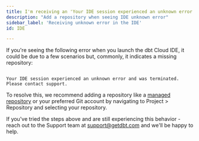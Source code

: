 ```yaml
---
title: I'm receiving an 'Your IDE session experienced an unknown error and was terminated. Please contact support'.
description: "Add a repository when seeing IDE unknown error"
sidebar_label: 'Receiving unknown error in the IDE'
id: IDE

---
```


If you're seeing the following error when you launch the dbt Cloud IDE, it could be due to a few scenarios but, commonly, it indicates a missing repository:

```shell

Your IDE session experienced an unknown error and was terminated. Please contact support.

```

To resolve this, we recommend adding a repository like a [managed repository](/docs/collaborate/git/managed-repository) or your preferred Git account by navigating to Project > Repository and selecting your repository.


If you've tried the steps above and are still experiencing this behavior - reach out to the Support team at support@getdbt.com and we'll be happy to help.
